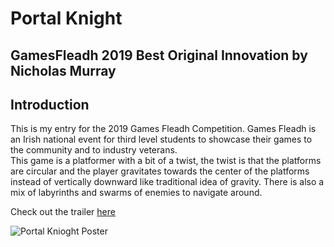 # Portal Knight

## GamesFleadh 2019 Best Original Innovation by Nicholas Murray

## Introduction

This is my entry for the 2019 Games Fleadh Competition. Games Fleadh is an Irish national event for third level students to showcase their games to the community and to industry veterans.  
This game is a platformer with a bit of a twist, the twist is that the platforms are circular and the player gravitates towards the center of the platforms instead of vertically downward like traditional idea of gravity. There is also a mix of labyrinths and swarms of enemies to navigate around.

Check out the trailer [here](https://github.com/NickyMurray/PortalKnight/blob/master/Video%20Trailer/Portal%20Knight%20Trailer.mp4)

![Portal Knioght Poster](Portal%20Knight%20Poster.png)
